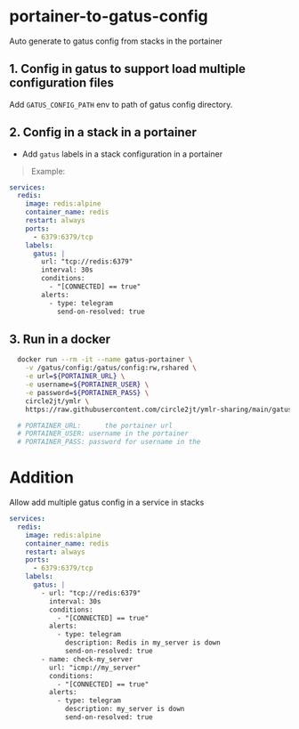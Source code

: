 # portainer-to-gatus-config
Auto generate to gatus config from stacks in the portainer

## 1. Config in gatus to support load multiple configuration files
Add `GATUS_CONFIG_PATH` env to path of gatus config directory.

## 2. Config in a stack in a portainer
- Add `gatus` labels in a stack configuration in a portainer

> Example:
```yaml
services:
  redis:
    image: redis:alpine
    container_name: redis
    restart: always
    ports:
      - 6379:6379/tcp
    labels:
      gatus: |
        url: "tcp://redis:6379"
        interval: 30s
        conditions:
          - "[CONNECTED] == true"
        alerts:
          - type: telegram
            send-on-resolved: true
```

## 3. Run in a docker
```sh
  docker run --rm -it --name gatus-portainer \
    -v /gatus/config:/gatus/config:rw,rshared \
    -e url=${PORTAINER_URL} \
    -e username=${PORTAINER_USER} \
    -e password=${PORTAINER_PASS} \
    circle2jt/ymlr \
    https://raw.githubusercontent.com/circle2jt/ymlr-sharing/main/gatus/portainer-to-gatus-config/index.yaml

  # PORTAINER_URL:      the portainer url
  # PORTAINER_USER: username in the portainer
  # PORTAINER_PASS: password for username in the 
```

# Addition
Allow add multiple gatus config in a service in stacks
```yaml
services:
  redis:
    image: redis:alpine
    container_name: redis
    restart: always
    ports:
      - 6379:6379/tcp
    labels:
      gatus: |
        - url: "tcp://redis:6379"
          interval: 30s
          conditions:
            - "[CONNECTED] == true"
          alerts:
            - type: telegram
              description: Redis in my_server is down
              send-on-resolved: true
        - name: check-my_server
          url: "icmp://my_server"
          conditions:
            - "[CONNECTED] == true"
          alerts:
            - type: telegram
              description: my_server is down
              send-on-resolved: true
```
